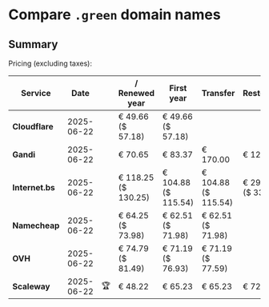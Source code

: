 # Compare `.green` domain names

## Summary

Pricing (excluding taxes):

| Service | Date |  | / Renewed year | First year | Transfer | Restoration |
|--|--|--|--|--|--|--|
| **Cloudflare** | 2025-06-22 |  | € 49.66<br>($ 57.18) | € 49.66<br>($ 57.18) |  |  |
| **Gandi** | 2025-06-22 |  | € 70.65 | € 83.37 | € 170.00 | € 129.01 |
| **Internet.bs** | 2025-06-22 |  | € 118.25<br>($ 130.25) | € 104.88<br>($ 115.54) | € 104.88<br>($ 115.54) | € 299.99<br>($ 330.45) |
| **Namecheap** | 2025-06-22 |  | € 64.25<br>($ 73.98) | € 62.51<br>($ 71.98) | € 62.51<br>($ 71.98) |  |
| **OVH** | 2025-06-22 |  | € 74.79<br>($ 81.49) | € 71.19<br>($ 76.93) | € 71.19<br>($ 77.59) |  |
| **Scaleway** | 2025-06-22 | 🏆 | € 48.22 | € 65.23 | € 65.23 | € 72.76 |
